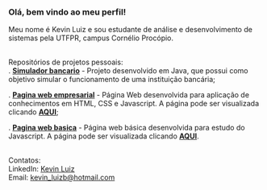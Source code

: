 ### Olá, bem vindo ao meu perfil!

Meu nome é Kevin Luiz e sou estudante de análise e desenvolvimento de sistemas pela UTFPR, campus Cornélio Procópio.<br/><br/>

Repositórios de projetos pessoais:<br/>
. [**Simulador bancario**](https://github.com/KevinLuiz10/pooSimuladorBancario) - Projeto desenvolvido em Java, que possui como objetivo simular o funcionamento de uma instituição bancária;<br/>

. [**Pagina web empresarial**](https://github.com/KevinLuiz10/helios-energia) - Página Web desenvolvida para aplicação de conhecimentos em HTML, CSS e Javascript. A página pode ser visualizada clicando [**AQUI**](https://helios-energia.vercel.app);<br/>

. [**Pagina web basica**](https://github.com/KevinLuiz10/verificadorDeNumeros) - Página web básica desenvolvida para estudo do Javascript. A página pode ser visualizada clicando [**AQUI**](https://kevinluiz10.github.io/verificadorDeNumeros/).<br/><br/>

Contatos:<br/>
LinkedIn: [Kevin Luiz](https://www.linkedin.com/in/kevin-luiz-botelho-lima-a3076b300/)<br/>
Email: kevin_luizb@hotmail.com

<!--
**KevinLuiz10/KevinLuiz10** is a ✨ _special_ ✨ repository because its `README.md` (this file) appears on your GitHub profile.

Here are some ideas to get you started:

- 🔭 I’m currently working on ...
- 🌱 I’m currently learning ...
- 👯 I’m looking to collaborate on ...
- 🤔 I’m looking for help with ...
- 💬 Ask me about ...
- 📫 How to reach me: ...
- 😄 Pronouns: ...
- ⚡ Fun fact: ...
-->
